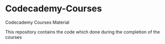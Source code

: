 # Codecademy-Courses
Codecademy Courses Material

This repository contains the code which done during the completion of the courses 
